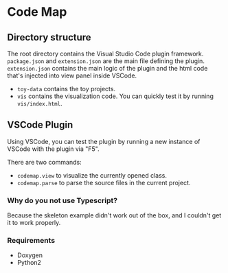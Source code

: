 # Code Map
## Directory structure
The root directory contains the Visual Studio Code plugin framework. `package.json` and `extension.json` are the main file defining the plugin. `extension.json` contains the main logic of the plugin and the html code that's injected into view panel inside VSCode.

- `toy-data` contains the toy projects.
- `vis` contains the visualization code. You can quickly test it by running `vis/index.html`.

## VSCode Plugin
Using VSCode, you can test the plugin by running a new instance of VSCode with the plugin via "F5".

There are two commands:
- `codemap.view` to visualize the currently opened class.
- `codemap.parse` to parse the source files in the current project.

### Why do you not use Typescript?
Because the skeleton example didn't work out of the box, and I couldn't get it to work properly.

### Requirements
- Doxygen
- Python2